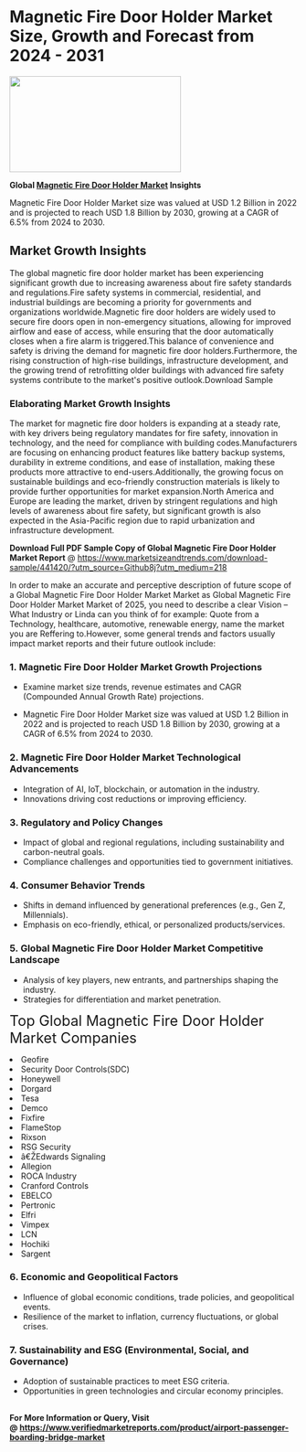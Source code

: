 <H1>Magnetic Fire Door Holder Market Size, Growth and Forecast from 2024 - 2031</H1><img class="aligncenter size-medium wp-image-584254" src="https://thirdeyenews.in/wp-content/uploads/2024/09/Global-Market-Research-300x168.jpeg" alt="" width="300" height="168" /><p><strong>Global&nbsp;<a href="https://www.marketsizeandtrends.com/download-sample/441420/?utm_source=Github8j?utm_medium=218">Magnetic Fire Door Holder Market</a> Insights</strong></p><p>Magnetic Fire Door Holder Market size was valued at USD 1.2 Billion in 2022 and is projected to reach USD 1.8 Billion by 2030, growing at a CAGR of 6.5% from 2024 to 2030.</p><p><h2>Market Growth Insights</h2> The global magnetic fire door holder market has been experiencing significant growth due to increasing awareness about fire safety standards and regulations.Fire safety systems in commercial, residential, and industrial buildings are becoming a priority for governments and organizations worldwide.Magnetic fire door holders are widely used to secure fire doors open in non-emergency situations, allowing for improved airflow and ease of access, while ensuring that the door automatically closes when a fire alarm is triggered.This balance of convenience and safety is driving the demand for magnetic fire door holders.Furthermore, the rising construction of high-rise buildings, infrastructure development, and the growing trend of retrofitting older buildings with advanced fire safety systems contribute to the market's positive outlook.Download Sample <h3>Elaborating Market Growth Insights</h3> The market for magnetic fire door holders is expanding at a steady rate, with key drivers being regulatory mandates for fire safety, innovation in technology, and the need for compliance with building codes.Manufacturers are focusing on enhancing product features like battery backup systems, durability in extreme conditions, and ease of installation, making these products more attractive to end-users.Additionally, the growing focus on sustainable buildings and eco-friendly construction materials is likely to provide further opportunities for market expansion.North America and Europe are leading the market, driven by stringent regulations and high levels of awareness about fire safety, but significant growth is also expected in the Asia-Pacific region due to rapid urbanization and infrastructure development.</p><p><span class=""><strong>Download Full PDF Sample Copy of Global Magnetic Fire Door Holder Market Report</strong> @ <a href="https://www.marketsizeandtrends.com/download-sample/441420/?utm_source=Github8j?utm_medium=218" target="_blank">https://www.marketsizeandtrends.com/download-sample/441420/?utm_source=Github8j?utm_medium=218</a></span></p><p>In order to make an accurate and perceptive description of future scope of a Global&nbsp;Magnetic Fire Door Holder Market Market as Global&nbsp;Magnetic Fire Door Holder Market Market of 2025, you need to describe a clear Vision &ndash; What Industry or Linda can you think of for example: Quote from a Technology, healthcare, automotive, renewable energy, name the market you are Reffering to.However, some general trends and factors usually impact market reports and their future outlook include:</p><h3>1.&nbsp;<strong>Magnetic Fire Door Holder Market Growth Projections</strong></h3><ul><li>Examine market size trends, revenue estimates and CAGR (Compounded Annual Growth Rate) projections.</li><li><p>Magnetic Fire Door Holder Market size was valued at USD 1.2 Billion in 2022 and is projected to reach USD 1.8 Billion by 2030, growing at a CAGR of 6.5% from 2024 to 2030.</p></li></ul><h3>2.&nbsp;<strong>Magnetic Fire Door Holder Market Technological Advancements</strong></h3><ul><li>Integration of AI, IoT, blockchain, or automation in the industry.</li><li>Innovations driving cost reductions or improving efficiency.</li></ul><h3>3.&nbsp;<strong>Regulatory and Policy Changes</strong></h3><ul><li>Impact of global and regional regulations, including sustainability and carbon-neutral goals.</li><li>Compliance challenges and opportunities tied to government initiatives.</li></ul><h3>4.&nbsp;<strong>Consumer Behavior Trends</strong></h3><ul><li>Shifts in demand influenced by generational preferences (e.g., Gen Z, Millennials).</li><li>Emphasis on eco-friendly, ethical, or personalized products/services.</li></ul><h3>5.&nbsp;<strong>Global Magnetic Fire Door Holder Market Competitive Landscape</strong></h3><ul><li>Analysis of key players, new entrants, and partnerships shaping the industry.</li><li>Strategies for differentiation and market penetration.</li></ul><p data-pm-slice="1 1 []"><span style="color: inherit; font-family: inherit; font-size: 25px;">Top Global Magnetic Fire Door Holder Market Companies</span></p><div class="" data-test-id=""><p><li>Geofire</li><li> Security Door Controls(SDC)</li><li> Honeywell</li><li> Dorgard</li><li> Tesa</li><li> Demco</li><li> Fixfire</li><li> FlameStop</li><li> Rixson</li><li> RSG Security</li><li> â€ŽEdwards Signaling</li><li> Allegion</li><li> ROCA Industry</li><li> Cranford Controls</li><li> EBELCO</li><li> Pertronic</li><li> Elfri</li><li> Vimpex</li><li> LCN</li><li> Hochiki</li><li> Sargent</li></p></div><h3>6.&nbsp;<strong>Economic and Geopolitical Factors</strong></h3><ul><li>Influence of global economic conditions, trade policies, and geopolitical events.</li><li>Resilience of the market to inflation, currency fluctuations, or global crises.</li></ul><h3>7.&nbsp;<strong>Sustainability and ESG (Environmental, Social, and Governance)</strong></h3><ul><li>Adoption of sustainable practices to meet ESG criteria.</li><li>Opportunities in green technologies and circular economy principles.</li></ul><h2><strong style="font-size: 14px;">For More Information or Query, Visit @&nbsp;</strong><a style="background-color: #ffffff; font-size: 14px;" href="https://www.marketsizeandtrends.com/report/magnetic-fire-door-holder-market/" target="_blank">https://www.verifiedmarketreports.com/product/airport-passenger-boarding-bridge-market</a></h2>